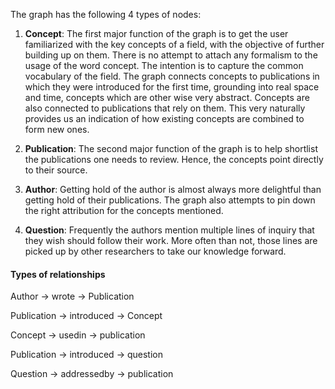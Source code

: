 The graph has the following 4 types of nodes:

1. **Concept**: The first major function of the graph is to get the user familiarized with the key concepts
of a field, with the objective
of further building up on them. There is no attempt to attach any formalism to the usage of the word concept.
The intention is to capture the common vocabulary of the field. The graph connects concepts to publications
in which they were introduced for the first time, grounding into real space and time, concepts which are other
wise very abstract. Concepts are also connected to publications that rely on them. This very naturally provides
us an indication of how existing concepts are combined to form new ones.

2. **Publication**: The second major function of the graph is to help shortlist the publications one needs to
review. Hence, the concepts point directly to their source.
3. **Author**: Getting hold of the author is almost always more delightful than getting hold of their
publications. The graph also attempts to pin down the right attribution for the concepts mentioned.
4. **Question**: Frequently the authors mention multiple lines of inquiry that they wish should follow their work.
More often than not, those lines are picked up by other researchers to take our knowledge forward.

#### Types of relationships

Author -> wrote -> Publication

Publication -> introduced -> Concept

Concept -> usedin -> publication

Publication -> introduced -> question

Question -> addressedby -> publication
